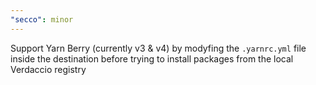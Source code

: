 ```yaml
---
"secco": minor
---
```


Support Yarn Berry (currently v3 & v4) by modyfing the `.yarnrc.yml` file inside the destination before trying to install packages from the local Verdaccio registry
